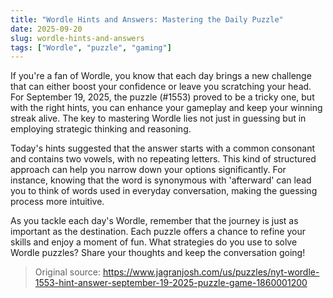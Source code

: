 ```yaml
---
title: "Wordle Hints and Answers: Mastering the Daily Puzzle"
date: 2025-09-20
slug: wordle-hints-and-answers
tags: ["Wordle", "puzzle", "gaming"]
---
```


If you're a fan of Wordle, you know that each day brings a new challenge that can either boost your confidence or leave you scratching your head. For September 19, 2025, the puzzle (#1553) proved to be a tricky one, but with the right hints, you can enhance your gameplay and keep your winning streak alive. The key to mastering Wordle lies not just in guessing but in employing strategic thinking and reasoning.

Today's hints suggested that the answer starts with a common consonant and contains two vowels, with no repeating letters. This kind of structured approach can help you narrow down your options significantly. For instance, knowing that the word is synonymous with 'afterward' can lead you to think of words used in everyday conversation, making the guessing process more intuitive.

As you tackle each day's Wordle, remember that the journey is just as important as the destination. Each puzzle offers a chance to refine your skills and enjoy a moment of fun. What strategies do you use to solve Wordle puzzles? Share your thoughts and keep the conversation going!

> Original source: https://www.jagranjosh.com/us/puzzles/nyt-wordle-1553-hint-answer-september-19-2025-puzzle-game-1860001200